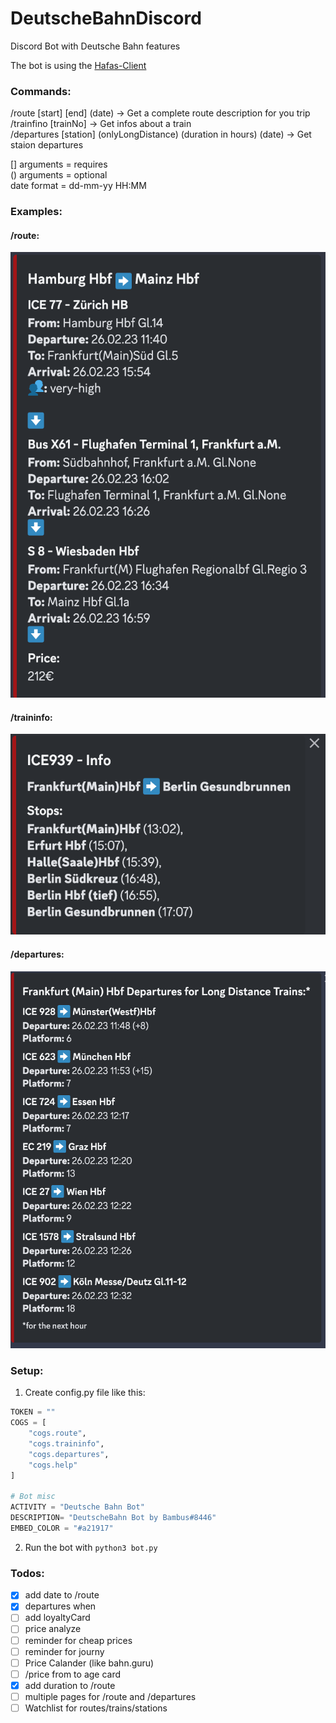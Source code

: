 # DeutscheBahnDiscord
Discord Bot with Deutsche Bahn features

The bot is using the [Hafas-Client](https://github.com/public-transport/hafas-client) 


### Commands:
/route [start] [end] (date) -> Get a complete route description for you trip <br />
/trainfino [trainNo] -> Get infos about a train <br />
/departures [station] (onlyLongDistance) (duration in hours) (date) -> Get staion departures <br />

[] arguments = requires <br />
() arguments = optional <br />
date format = dd-mm-yy HH:MM <br />

### Examples:

#### /route:
![Route command example](/img/route.png "route example")

#### /traininfo:
![traininfo command example](/img/traininfo.png "traininfo example")

#### /departures:
![departures command example](/img/departures.png "departures example")

### Setup:
1. Create config.py file like this:
```python
TOKEN = ""
COGS = [
    "cogs.route",
    "cogs.traininfo",
    "cogs.departures",
    "cogs.help"
]

# Bot misc
ACTIVITY = "Deutsche Bahn Bot"
DESCRIPTION= "DeutscheBahn Bot by Bambus#8446"
EMBED_COLOR = "#a21917"
```
2. Run the bot with `python3 bot.py`

### Todos:
- [X] add date to /route
- [X] departures when
- [ ] add loyaltyCard 
- [ ] price analyze
- [ ] reminder for cheap prices
- [ ] reminder for journy 
- [ ] Price Calander (like bahn.guru)
- [ ] /price from to age card
- [X] add duration to /route
- [ ] multiple pages for /route and /departures
- [ ] Watchlist for routes/trains/stations